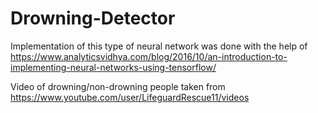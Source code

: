 # Drowning-Detector

Implementation of this type of neural network was done with the help of https://www.analyticsvidhya.com/blog/2016/10/an-introduction-to-implementing-neural-networks-using-tensorflow/

Video of drowning/non-drowning people taken from https://www.youtube.com/user/LifeguardRescue11/videos
